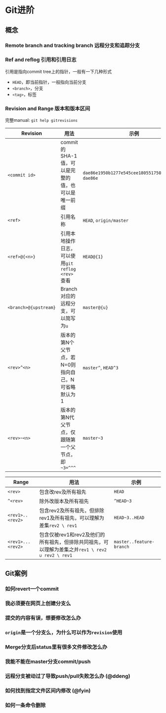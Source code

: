 # Git进阶

## 概念

### Remote branch and tracking branch 远程分支和追踪分支

### Ref and reflog 引用和引用日志

引用是指向commit tree上的指针，一般有一下几种形式

- `HEAD`，即当前指针，一般指向当前分支
- `<branch>`，分支
- `<tag>`，标签

### Revision and Range 版本和版本区间

完整manual: `git help gitrevisions`

| Revision | 用法 | 示例 |
|---|---|--- |
| `<commit id>` | commit的SHA-1值，可以是完整的值，也可以是唯一前缀 | `dae86e1950b1277e545cee180551750029cfe735`, `dae86e` |
| `<ref>`  | 引用名称 | `HEAD`, `origin/master`|
| `<ref>@{<n>}` | 引用本地操作日志，可以使用`git reflog <rev>`查看 | `HEAD@{1}`|
| `<branch>@{upstream}` | Branch对应的远程分支，可以简写为`u` | `master@{u}` |
| `<rev>^<n>` | 版本的第N个父节点，若N=0则指向自己，N可省略默认为1 | `master^`, `HEAD^3` |
| `<rev>~<n>` | 版本的第N代父节点，仅跟随第一个父节点，即`~3=^^^` | `master~3` |

| Range | 用法 | 示例 |
|---|---|--- |
| `<rev>` | 包含改rev及所有祖先 | `HEAD` |
| `^<rev>` | 除外改版本及所有祖先 | `^HEAD~3` |
| `<rev1>..<rev2>` | 包含rev2及所有祖先，但排除rev1及所有祖先，可以理解为差集`rev2 \ rev1` | `HEAD~3..HEAD` |
| `<rev1>...<rev2>` | 包含仅被rev1和rev2及他们的所有祖先，但排除共同祖先，可以理解为差集之并`rev1 \ rev2 ∪ rev2 \ rev1` | `master..feature-branch` |

## Git案例

### 如何revert一个commit

### 我必须要在网页上创建分支么

### 提交的内容有误，想要修改怎么办

### `origin`是一个分支么，为什么可以作为`revision`使用

### Merge分支后status里有很多文件修改怎么办

### 我能不能在master分支commit/push

### 远程分支被动过了导致push/pull失败怎么办 (@ddeng)

### 如何找到指定文件区间内修改 (@fyin)

### 如何一条命令删除